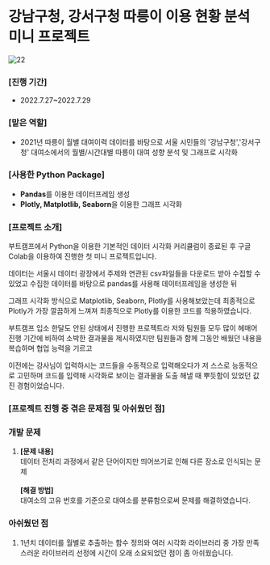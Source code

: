 # 강남구청, 강서구청 따릉이 이용 현황 분석 미니 프로젝트

![22](https://user-images.githubusercontent.com/109947297/210082962-a86d4af6-36fe-4196-8003-63c2f0a63118.jpg)

### [진행 기간]
- 2022.7.27~2022.7.29 
### [맡은 역할]
- 2021년 따릉이 월별 대여이력 데이터를 바탕으로 서울 시민들의 '강남구청','강서구청' 대여소에서의 월별/시간대별 따릉이 대여 성향 분석 및 그래프로 시각화

### [사용한 Python Package]

- **Pandas**를 이용한 데이터프레임 생성
- **Plotly, Matplotlib, Seaborn**을 이용한 그래프 시각화

### [프로젝트 소개]

부트캠프에서 Python을 이용한 기본적인 데이터 시각화 커리큘럼이 종료된 후 구글 Colab을 이용하여 진행한 첫 미니 프로젝트입니다.

데이터는 서울시 데이터 광장에서 주제와 연관된 csv파일들을 다운로드 받아 수집할 수 있었고 수집한 데이터를 바탕으로 pandas를 사용해 데이터프레임을 생성한 뒤 

그래프 시각화 방식으로 Matplotlib, Seaborn, Plotly를 사용해보았는데 최종적으로 Plotly가 가장 깔끔하게 느껴져 최종적으로 Plotly를 이용한 코드를 적용하였습니다.

부트캠프 입소 한달도 안된 상태에서 진행한 프로젝트라 저와 팀원들 모두 많이 헤매어 진행 기간에 비하여 소박한 결과물을 제시하였지만 팀원들과 함께 그동안 배웠던 내용을 복습하며 협업 능력을 기르고 

이전에는 강사님이 입력하시는 코드들을 수동적으로 입력해오다가 저 스스로 능동적으로 고민하며 코드를 입력해 시각화로 보이는 결과물을 도출 해낼 때 뿌듯함이 있었던 값진 경험이었습니다.

### [프로젝트 진행 중 겪은 문제점 및 아쉬웠던 점]

### 개발 문제

1. **[문제 내용]** <br>
데이터 전처리 과정에서 같은 단어이지만 띄어쓰기로 인해 다른 장소로 인식되는 문제<br><br>**[해결 방법]**<br>대여소의 고유 번호를 기준으로 대여소를 분류함으로써 문제를 해결하였습니다.

### 아쉬웠던 점

1. 1년치 데이터를 월별로 추출하는 함수 정의와 여러 시각화 라이브러리 중 가장 만족스러운 라이브러리 선정에 시간이 오래 소요되었던 점이 좀 아쉬웠습니다.


